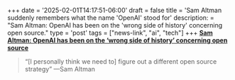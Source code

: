 +++
date = '2025-02-01T14:17:51-06:00'
draft = false
title = 'Sam Altman suddenly remembers what the name &#39;OpenAI&#39; stood for'
description: = "Sam Altman&#58; OpenAI has been on the &#39;wrong side of history&#39; concerning open source."
type = 'post'
tags = ["news-link", "ai", "tech"]
+++
[**Sam Altman: OpenAI has been on the ‘wrong side of history’ concerning open source**](https://techcrunch.com/2025/01/31/sam-altman-believes-openai-has-been-on-the-wrong-side-of-history-concerning-open-source/)

> “[I personally think we need to] figure out a different open source strategy” —Sam Altman